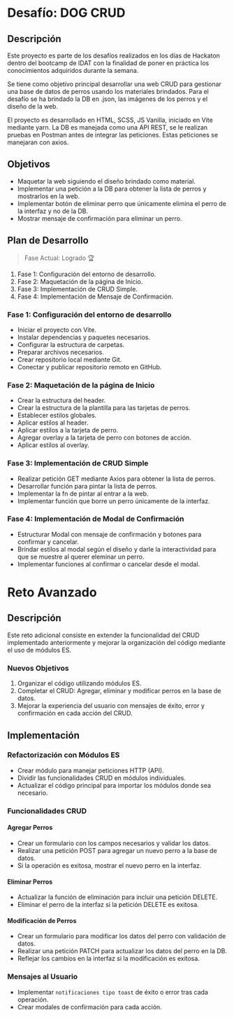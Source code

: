 # Desafío: DOG CRUD

## Descripción

Este proyecto es parte de los desafíos realizados en los días de Hackaton dentro del bootcamp de IDAT con la finalidad de poner en práctica los conocimientos adquiridos durante la semana.

Se tiene como objetivo principal desarrollar una web CRUD para gestionar una base de datos de perros usando los materiales brindados.
Para el desafío se ha brindado la DB en .json, las imágenes de los perros y el diseño de la web.

El proyecto es desarrollado en HTML, SCSS, JS Vanilla, iniciado en Vite mediante yarn.
La DB es manejada como una API REST, se le realizan pruebas en Postman antes de integrar las peticiones. Estas peticiones se manejaran con axios.

## Objetivos

- Maquetar la web siguiendo el diseño brindado como material.
- Implementar una petición a la DB para obtener la lista de perros y mostrarlos en la web.
- Implementar botón de eliminar perro que únicamente elimina el perro de la interfaz y no de la DB.
- Mostrar mensaje de confirmación para eliminar un perro.

## Plan de Desarrollo

> Fase Actual: Logrado 🏆

1. Fase 1: Configuración del entorno de desarrollo.
2. Fase 2: Maquetación de la página de Inicio.
3. Fase 3: Implementación de CRUD Simple.
4. Fase 4: Implementación de Mensaje de Confirmación.

### Fase 1: Configuración del entorno de desarrollo

- Iniciar el proyecto con Vite.
- Instalar dependencias y paquetes necesarios.
- Configurar la estructura de carpetas.
- Preparar archivos necesarios.
- Crear repositorio local mediante Git.
- Conectar y publicar repositorio remoto en GitHub.

### Fase 2: Maquetación de la página de Inicio

- Crear la estructura del header.
- Crear la estructura de la plantilla para las tarjetas de perros.
- Establecer estilos globales.
- Aplicar estilos al header.
- Aplicar estilos a la tarjeta de perro.
- Agregar overlay a la tarjeta de perro con botones de acción.
- Aplicar estilos al overlay.

### Fase 3: Implementación de CRUD Simple

- Realizar petición GET mediante Axios para obtener la lista de perros.
- Desarrollar función para pintar la lista de perros.
- Implementar la fn de pintar al entrar a la web.
- Implementar función que borre un perro únicamente de la interfaz.

### Fase 4: Implementación de Modal de Confirmación

- Estructurar Modal con mensaje de confirmación y botones para confirmar y cancelar.
- Brindar estilos al modal según el diseño y darle la interactividad para que se muestre al querer eleminar un perro.
- Implementar funciones al confirmar o cancelar desde el modal.

# Reto Avanzado

## Descripción

Este reto adicional consiste en extender la funcionalidad del CRUD implementado anteriormente y mejorar la organización del código mediante el uso de módulos ES.

### Nuevos Objetivos

1. Organizar el código utilizando módulos ES.
2. Completar el CRUD: Agregar, eliminar y modificar perros en la base de datos.
3. Mejorar la experiencia del usuario con mensajes de éxito, error y confirmación en cada acción del CRUD.

## Implementación

### Refactorización con Módulos ES

- Crear módulo para manejar peticiones HTTP (API).
- Dividir las funcionalidades CRUD en módulos individuales.
- Actualizar el código principal para importar los módulos donde sea necesario.

### Funcionalidades CRUD

#### Agregar Perros

- Crear un formulario con los campos necesarios y validar los datos.
- Realizar una petición POST para agregar un nuevo perro a la base de datos.
- Si la operación es exitosa, mostrar el nuevo perro en la interfaz.

#### Eliminar Perros

- Actualizar la función de eliminación para incluir una petición DELETE.
- Eliminar el perro de la interfaz si la petición DELETE es exitosa.

#### Modificación de Perros

- Crear un formulario para modificar los datos del perro con validación de datos.
- Realizar una petición PATCH para actualizar los datos del perro en la DB.
- Reflejar los cambios en la interfaz si la modificación es exitosa.

### Mensajes al Usuario

- Implementar `notificaciones tipo toast` de éxito o error tras cada operación.
- Crear modales de confirmación para cada acción.
